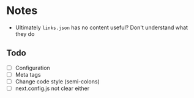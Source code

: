 # Notes

- Ultimately `links.json` has no content useful? Don't understand what they do

## Todo

- [ ] Configuration
- [ ] Meta tags
- [ ] Change code style (semi-colons)
- [ ] next.config.js not clear either
